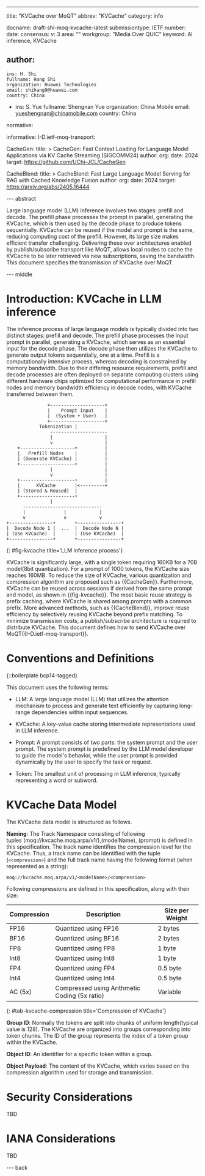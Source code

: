 ---

title: "KVCache over MoQT"
abbrev: "KVCache"
category: info

docname: draft-shi-moq-kvcache-latest
submissiontype: IETF
number:
date:
consensus:
v: 3
area: ""
workgroup: "Media Over QUIC"
keyword: AI inference, KVCache

author:
 -
    ins: H. Shi
    fullname: Hang Shi
    organization: Huawei Technologies
    email: shihang9@huawei.com
    country: China
 -
    ins: S. Yue
    fullname: Shengnan Yue
    organization: China Mobile
    email: yueshengnan@chinamobile.com
    country: China

normative:

informative:
  I-D.ietf-moq-transport:

  CacheGen:
    title: >
      CacheGen: Fast Context Loading for Language Model Applications via KV Cache Streaming (SIGCOMM24)
    author:
    org:
    date: 2024
    target: https://github.com/UChi-JCL/CacheGen

  CacheBlend:
    title: >
      CacheBlend: Fast Large Language Model Serving for RAG with Cached Knowledge Fusion
    author:
    org:
    date: 2024
    target: https://arxiv.org/abs/2405.16444

--- abstract

Large language model (LLM) inference involves two stages: prefill and decode. The prefill phase processes the prompt in parallel, generating the KVCache, which is then used by the decode phase to produce tokens sequentially. KVCache can be reused if the model and prompt is the same, reducing computing cost of the prefill. However, its large size makes efficient transfer challenging. Delivering these over architectures enabled by publish/subscribe transport like MoQT, allows local nodes to cache the KVCache to be later retrieved via new subscriptions, saving the bandwidth. This document specifies the transmission of KVCache over MoQT.

--- middle

# Introduction: KVCache in LLM inference

The inference process of large language models is typically divided into two distinct stages: prefill and decode. The prefill phase processes the input prompt in parallel, generating a KVCache, which serves as an essential input for the decode phase. The decode phase then utilizes the KVCache to generate output tokens sequentially, one at a time. Prefill is a computationally intensive process, whereas decoding is constrained by memory bandwidth. Due to their differing resource requirements, prefill and decode processes are often deployed on separate computing clusters using different hardware chips optimized for computational performance in prefill nodes and memory bandwidth efficiency in decode nodes, with KVCache transferred between them.

~~~
               +--------------------+
               |    Prompt Input    |
               |  (System + User)   |
               +--------------------+
            Tokenization |
                ---------------------
                |                   |
                v                   |
    +--------------------+          |
    |   Prefill Nodes    |          |
    | (Generate KVCache) |          |
    +--------------------+          |
                |                   |
                v                   |
    +--------------------+          |
    |      KVCache       |<---------+
    | (Stored & Reused)  |
    +--------------------+
                |
      -----------------------------
      |              |            |
      v              v            v
+----------------+       +----------------+
|  Decode Node 1 |  ...  |  Decode Node N |
| (Use KVCache)  |       | (Use KVCache)  |
+----------------+       +----------------+

~~~
{: #fig-kvcache title='LLM inference process'}


KVCache is significantly large, with a single token requiring 160KB for a 70B model(8bit quantization). For a prompt of 1000 tokens, the KVCache size reaches 160MB. To reduce the size of KVCache, various quantization and compression algorithm are proposed such as {{CacheGen}}. Furthermore, KVCache can be reused across sessions if derived from the same prompt and model, as shown in {{fig-kvcache}}. The most basic reuse strategy is prefix caching, where KVCache is shared among prompts with a common prefix. More advanced methods, such as {{CacheBlend}}, improve reuse efficiency by selectively reusing KVCache beyond prefix matching. To minimize transmission costs, a publish/subscribe architecture is required to distribute KVCache. This document defines how to send KVCache over MoQT{{I-D.ietf-moq-transport}}.

# Conventions and Definitions

{::boilerplate bcp14-tagged}

This document uses the following terms:

- LLM: A large language model (LLM) that utilizes the attention mechanism to process and generate text efficiently by capturing long-range dependencies within input sequences.

- KVCache: A key-value cache storing intermediate representations used in LLM inference.

- Prompt: A prompt consists of two parts: the system prompt and the user prompt. The system prompt is predefined by the LLM model developer to guide the model's behavior, while the user prompt is provided dynamically by the user to specify the task or request.

- Token: The smallest unit of processing in LLM inference, typically representing a word or subword.

# KVCache Data Model

The KVCache data model is structured as follows.

**Naming**: The Track Namespace consisting of following tuples (moq://kvcache.moq.arpa/v1/),(modelName), (prompt) is defined in this specification. The track name identifies the compression level for the KVCache. Thus, a track name can be identified with the tuple (`<compression>`) and the full track name having the following format (when represented as a string):

```
moq://kvcache.moq.arpa/v1/<modelName>/<compression>
```

Following compressions are defined in this specification, along with their size:

| Compression  | Description                                   | Size per Weight |
| ------------ | --------------------------------------------- | --------------- |
| FP16        | Quantized using FP16                         | 2 bytes         |
| BF16        | Quantized using BF16                         | 2 bytes         |
| FP8         | Quantized using FP8                          | 1 byte          |
| Int8        | Quantized using Int8                         | 1 byte          |
| FP4         | Quantized using FP4                          | 0.5 byte        |
| Int4        | Quantized using Int4                         | 0.5 byte        |
| AC (5x)     | Compressed using Arithmetic Coding (5x ratio)| Variable        |
{: #tab-kvcache-compression title='Compression of KVCache'}

**Group ID**: Normally the tokens are split into chunks of uniform length(typical value is 128). The KVCache are organized into groups corresponding into token chunks. The ID of the group represents the index of a token group within the KVCache.

**Object ID**: An identifier for a specific token within a group.

**Object Payload**: The content of the KVCache, which varies based on the compression algorithm used for storage and transmission.

# Security Considerations

TBD

# IANA Considerations

TBD

--- back
